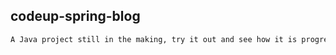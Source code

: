 ## codeup-spring-blog

```bash
A Java project still in the making, try it out and see how it is progressing
```
